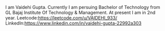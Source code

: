 I am Vaidehi Gupta.
Currently I am persuing Bachelor of Technology from GL Bajaj Institute Of Technology & Management.
At present I am in 2nd year.
Leetcode:https://leetcode.com/u/VAIDEHI_933/
LinkedIn:https://www.linkedin.com/in/vaidehi-gupta-22992a303
